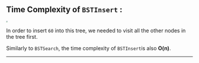 <!--{type:left img + text}-->
<!--{title:Time Complexity of `BSTInsert`}-->
## Time Complexity of `BSTInsert` :

<img src="https://i.imgur.com/ntRMf3v.png" style="zoom:25%;" />

In order to insert `60` into this tree, we needed to visit all the other nodes in the tree first. 

Similarly to `BSTSearch`, the time complexity of `BSTInsert`is also **O(n)**. 

-----------------------------------------------------------------------------------------------------

[for speaker]: <> (Let's use the same example from the previous slide to illustrate this)

[for speaker]: <> (Similarly to `BSTSearch`, the worst-case scenario runtime for `BSTInsert` is also O[n]. The worst-case would occur when you have to go through every node in the tree to find the proper place to insert the node.)